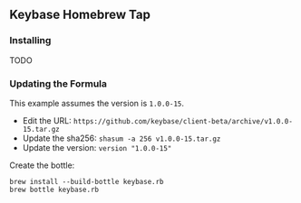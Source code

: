 
## Keybase Homebrew Tap

### Installing

TODO

### Updating the Formula

This example assumes the version is `1.0.0-15`.

- Edit the URL: `https://github.com/keybase/client-beta/archive/v1.0.0-15.tar.gz`
- Update the sha256: `shasum -a 256 v1.0.0-15.tar.gz`
- Update the version: `version "1.0.0-15"`

Create the bottle:

    brew install --build-bottle keybase.rb
    brew bottle keybase.rb
